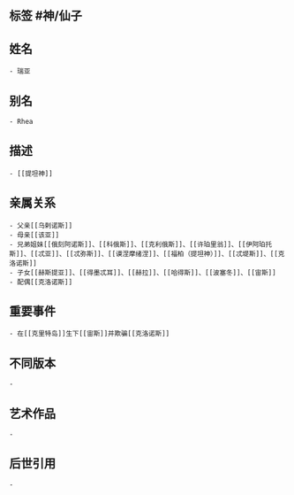 ## 标签  #神/仙子
## 姓名
	- 瑞亚
## 别名
	- Rhea
## 描述
	- [[提坦神]]
## 亲属关系
	- 父亲[[乌剌诺斯]]
	- 母亲[[该亚]]
	- 兄弟姐妹[[俄刻阿诺斯]]、[[科俄斯]]、[[克利俄斯]]、[[许珀里翁]]、[[伊阿珀托斯]]、[[忒亚]]、[[忒弥斯]]、[[谟涅摩绪涅]]、[[福柏（提坦神）]]、[[忒堤斯]]、[[克洛诺斯]]
	- 子女[[赫斯提亚]]、[[得墨忒耳]]、[[赫拉]]、[[哈得斯]]、[[波塞冬]]、[[宙斯]]
	- 配偶[[克洛诺斯]]
## 重要事件
	- 在[[克里特岛]]生下[[宙斯]]并欺骗[[克洛诺斯]]
## 不同版本
	-
## 艺术作品
	-
## 后世引用
	-
